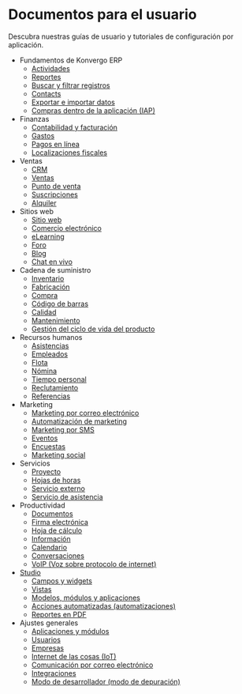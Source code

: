 # Documentos para el usuario

Descubra nuestras guías de usuario y tutoriales de configuración por
aplicación.

  * Fundamentos de Konvergo ERP
    * [Actividades](applications/essentials/activities)
    * [Reportes](applications/essentials/reporting)
    * [Buscar y filtrar registros](applications/essentials/search)
    * [Contacts](applications/essentials/contacts)
    * [Exportar e importar datos](applications/essentials/export_import_data)
    * [Compras dentro de la aplicación (IAP)](applications/essentials/in_app_purchase)
  * Finanzas
    * [Contabilidad y facturación](applications/finance/accounting)
    * [Gastos](applications/finance/expenses)
    * [Pagos en línea](applications/finance/payment_providers)
    * [Localizaciones fiscales](applications/finance/fiscal_localizations)
  * Ventas
    * [CRM](applications/sales/crm)
    * [Ventas](applications/sales/sales)
    * [Punto de venta](applications/sales/point_of_sale)
    * [Suscripciones](applications/sales/subscriptions)
    * [Alquiler](applications/sales/rental)
  * Sitios web
    * [Sitio web](applications/websites/website)
    * [Comercio electrónico](applications/websites/ecommerce)
    * [eLearning](applications/websites/elearning)
    * [Foro](applications/websites/forum)
    * [Blog](applications/websites/blog)
    * [Chat en vivo](applications/websites/livechat)
  * Cadena de suministro
    * [Inventario](applications/inventory_and_mrp/inventory)
    * [Fabricación](applications/inventory_and_mrp/manufacturing)
    * [Compra](applications/inventory_and_mrp/purchase)
    * [Código de barras](applications/inventory_and_mrp/barcode)
    * [Calidad](applications/inventory_and_mrp/quality)
    * [Mantenimiento](applications/inventory_and_mrp/maintenance)
    * [Gestión del ciclo de vida del producto](applications/inventory_and_mrp/plm)
  * Recursos humanos
    * [Asistencias](applications/hr/attendances)
    * [Empleados](applications/hr/employees)
    * [Flota](applications/hr/fleet)
    * [Nómina](applications/hr/payroll)
    * [Tiempo personal](applications/hr/time_off)
    * [Reclutamiento](applications/hr/recruitment)
    * [Referencias](applications/hr/referrals)
  * Marketing
    * [Marketing por correo electrónico](applications/marketing/email_marketing)
    * [Automatización de marketing](applications/marketing/marketing_automation)
    * [Marketing por SMS](applications/marketing/sms_marketing)
    * [Eventos](applications/marketing/events)
    * [Encuestas](applications/marketing/surveys)
    * [Marketing social](applications/marketing/social_marketing)
  * Servicios
    * [Proyecto](applications/services/project)
    * [Hojas de horas](applications/services/timesheets)
    * [Servicio externo](applications/services/field_service)
    * [Servicio de asistencia](applications/services/helpdesk)
  * Productividad
    * [Documentos](applications/productivity/documents)
    * [Firma electrónica](applications/productivity/sign)
    * [Hoja de cálculo](applications/productivity/spreadsheet)
    * [Información](applications/productivity/knowledge)
    * [Calendario](applications/productivity/calendar)
    * [Conversaciones](applications/productivity/discuss)
    * [VoIP (Voz sobre protocolo de internet)](applications/productivity/voip)
  * [Studio](applications/studio)
    * [Campos y widgets](applications/studio/fields)
    * [Vistas](applications/studio/views)
    * [Modelos, módulos y aplicaciones](applications/studio/models_modules_apps)
    * [Acciones automatizadas (automatizaciones)](applications/studio/automated_actions)
    * [Reportes en PDF](applications/studio/pdf_reports)
  * Ajustes generales
    * [Aplicaciones y módulos](applications/general/apps_modules)
    * [Usuarios](applications/general/users)
    * [Empresas](applications/general/companies)
    * [Internet de las cosas (IoT)](applications/general/iot)
    * [Comunicación por correo electrónico](applications/general/email_communication)
    * [Integraciones](applications/general/integrations)
    * [Modo de desarrollador (modo de depuración)](applications/general/developer_mode)

